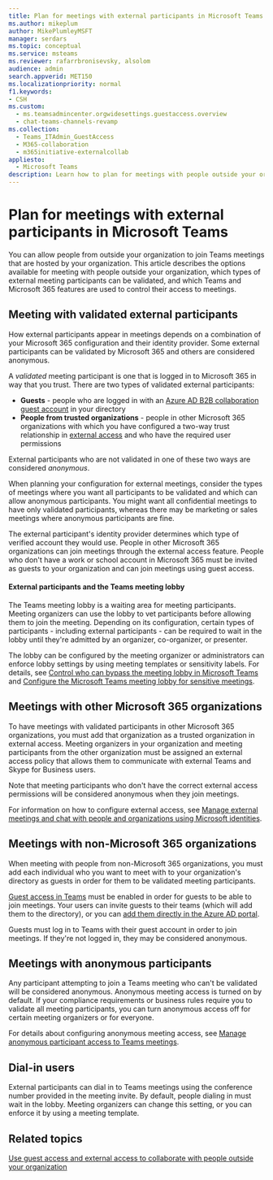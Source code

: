 ```yaml
---
title: Plan for meetings with external participants in Microsoft Teams
ms.author: mikeplum
author: MikePlumleyMSFT
manager: serdars
ms.topic: conceptual
ms.service: msteams
ms.reviewer: rafarrbronisevsky, alsolom
audience: admin
search.appverid: MET150
ms.localizationpriority: normal
f1.keywords:
- CSH
ms.custom: 
  - ms.teamsadmincenter.orgwidesettings.guestaccess.overview
  - chat-teams-channels-revamp
ms.collection: 
  - Teams_ITAdmin_GuestAccess
  - M365-collaboration
  - m365initiative-externalcollab
appliesto: 
  - Microsoft Teams
description: Learn how to plan for meetings with people outside your organization in Microsoft Teams.
---
```


# Plan for meetings with external participants in Microsoft Teams

You can allow people from outside your organization to join Teams meetings that are hosted by your organization. This article describes the options available for meeting with people outside your organization, which types of external meeting participants can be validated, and which Teams and Microsoft 365 features are used to control their access to meetings.

## Meeting with validated external participants

How external participants appear in meetings depends on a combination of your Microsoft 365 configuration and their identity provider. Some external participants can be validated by Microsoft 365 and others are considered anonymous.

A *validated* meeting participant is one that is logged in to Microsoft 365 in way that you trust. There are two types of validated external participants:

- **Guests** - people who are logged in with an [Azure AD B2B collaboration guest account](/azure/active-directory/external-identities/what-is-b2b) in your directory
- **People from trusted organizations** - people in other Microsoft 365 organizations with which you have configured a two-way trust relationship in [external access](trusted-organizations-external-meetings-chat.md) and who have the required user permissions

External participants who are not validated in one of these two ways are considered *anonymous*.

When planning your configuration for external meetings, consider the types of meetings where you want all participants to be validated and which can allow anonymous participants. You might want all confidential meetings to have only validated participants, whereas there may be marketing or sales meetings where anonymous participants are fine.

The external participant's identity provider determines which type of verified account they would use. People in other Microsoft 365 organizations can join meetings through the external access feature. People who don't have a work or school account in Microsoft 365 must be invited as guests to your organization and can join meetings using guest access.

#### External participants and the Teams meeting lobby

The Teams meeting lobby is a waiting area for meeting participants. Meeting organizers can use the lobby to vet participants before allowing them to join the meeting. Depending on its configuration, certain types of participants - including external participants - can be required to wait in the lobby until they're admitted by an organizer, co-organizer, or presenter.

The lobby can be configured by the meeting organizer or administrators can enforce lobby settings by using meeting templates or sensitivity labels. For details, see [Control who can bypass the meeting lobby in Microsoft Teams](who-can-bypass-meeting-lobby.md) and [Configure the Microsoft Teams meeting lobby for sensitive meetings](configure-lobby-sensitive-meetings.md).

## Meetings with other Microsoft 365 organizations

To have meetings with validated participants in other Microsoft 365 organizations, you must add that organization as a trusted organization in external access. Meeting organizers in your organization and meeting participants from the other organization must be assigned an external access policy that allows them to communicate with external Teams and Skype for Business users.

Note that meeting participants who don't have the correct external access permissions will be considered anonymous when they join meetings.

For information on how to configure external access, see [Manage external meetings and chat with people and organizations using Microsoft identities](trusted-organizations-external-meetings-chat.md).

## Meetings with non-Microsoft 365 organizations

When meeting with people from non-Microsoft 365 organizations, you must add each individual who you want to meet with to your organization's directory as guests in order for them to be validated meeting participants.

[Guest access in Teams](guest-access.md) must be enabled in order for guests to be able to join meetings. Your users can invite guests to their teams (which will add them to the directory), or you can [add them directly in the Azure AD portal](/azure/active-directory/external-identities/add-users-administrator).

Guests must log in to Teams with their guest account in order to join meetings. If they're not logged in, they may be considered anonymous.

## Meetings with anonymous participants

Any participant attempting to join a Teams meeting who can't be validated will be considered anonymous. Anonymous meeting access is turned on by default. If your compliance requirements or business rules require you to validate all meeting participants, you can turn anonymous access off for certain meeting organizers or for everyone.

For details about configuring anonymous meeting access, see [Manage anonymous participant access to Teams meetings](anonymous-users-in-meetings.md).

## Dial-in users

External participants can dial in to Teams meetings using the conference number provided in the meeting invite. By default, people dialing in must wait in the lobby. Meeting organizers can change this setting, or you can enforce it by using a meeting template.

## Related topics

[Use guest access and external access to collaborate with people outside your organization](communicate-with-users-from-other-organizations.md)
